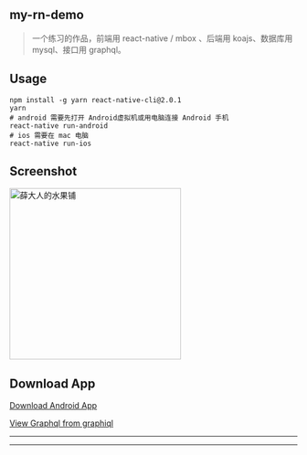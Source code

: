 my-rn-demo
---
> 一个练习的作品，前端用 react-native / mbox 、后端用 koajs、数据库用 mysql、接口用 graphql。

Usage
---

```shell
npm install -g yarn react-native-cli@2.0.1
yarn
# android 需要先打开 Android虚拟机或用电脑连接 Android 手机
react-native run-android
# ios 需要在 mac 电脑
react-native run-ios
```


Screenshot
---

<img src="./fruits-screenshot.gif" width="300" alt="薛大人的水果铺"/>


Download App
---
[Download Android App](http://lingximu.com:9000/fruits.apk)

[View Graphql from graphiql](http://lingximu.com:9000/graphiql)


---

----
